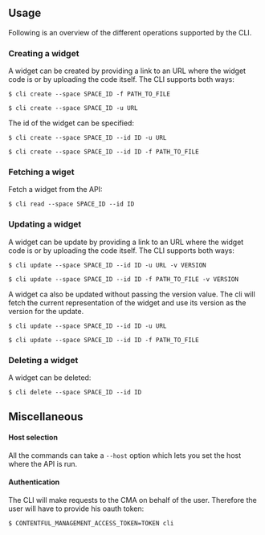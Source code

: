 ## Usage
Following is an overview of the different operations supported by the CLI.


### Creating a widget
A widget can be created by providing a link to an URL where the widget code is or by uploading the code itself. The CLI supports both ways:

```
$ cli create --space SPACE_ID -f PATH_TO_FILE
```

```
$ cli create --space SPACE_ID -u URL
```
 
The id of the widget can be specified:

```
$ cli create --space SPACE_ID --id ID -u URL
```

```
$ cli create --space SPACE_ID --id ID -f PATH_TO_FILE
```

### Fetching a wiget
Fetch a widget from the API:

```
$ cli read --space SPACE_ID --id ID
```

### Updating a widget
A widget can be update by providing a link to an URL where the widget code is or by uploading the code itself. The CLI supports both ways:

```
$ cli update --space SPACE_ID --id ID -u URL -v VERSION
```

```
$ cli update --space SPACE_ID --id ID -f PATH_TO_FILE -v VERSION
```

A widget ca also be updated without passing the version value. The cli will fetch the current representation of the widget and use its version as the version for the update.

```
$ cli update --space SPACE_ID --id ID -u URL
```

```
$ cli update --space SPACE_ID --id ID -f PATH_TO_FILE
```
 
### Deleting a widget
A widget can be deleted:

```
$ cli delete --space SPACE_ID --id ID
```

## Miscellaneous

#### Host selection
All the commands can take a `--host` option which lets you set the host where the API is run.

#### Authentication
The CLI will make requests to the CMA on behalf of the user. Therefore the user will have to provide his oauth token:
``` 
$ CONTENTFUL_MANAGEMENT_ACCESS_TOKEN=TOKEN cli
```
